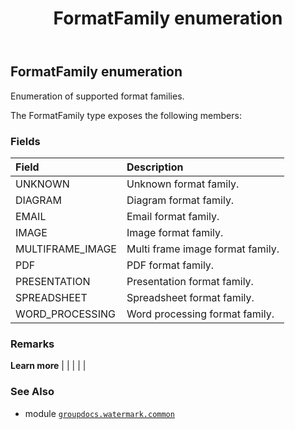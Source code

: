 ﻿---
title: FormatFamily enumeration
second_title: GroupDocs.Watermark for Python via .NET API References
description: 
type: docs
url: /python-net/groupdocs.watermark.common/formatfamily/
is_root: false
weight: 70
---

## FormatFamily enumeration

Enumeration of supported format families.



The FormatFamily type exposes the following members:

### Fields
| Field | Description |
| :- | :- |
| UNKNOWN | Unknown format family. |
| DIAGRAM | Diagram format family. |
| EMAIL | Email format family. |
| IMAGE | Image format family. |
| MULTIFRAME_IMAGE | Multi frame image format family. |
| PDF | PDF format family. |
| PRESENTATION | Presentation format family. |
| SPREADSHEET | Spreadsheet format family. |
| WORD_PROCESSING | Word processing format family. |



### Remarks 


**Learn more** |
|
 |
 |
 |

### See Also
* module [`groupdocs.watermark.common`](..)
